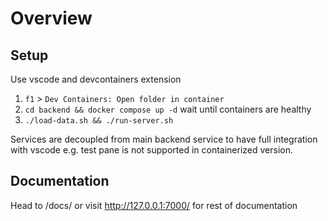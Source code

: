 # Overview

## Setup

Use vscode and devcontainers extension

1. `f1` > `Dev Containers: Open folder in container`
2. `cd backend && docker compose up -d` wait until containers are healthy
3. `./load-data.sh && ./run-server.sh`

Services are decoupled from main backend service to have full integration with vscode e.g. test pane is not supported in containerized version.

## Documentation

Head to /docs/ or visit <http://127.0.0.1:7000/> for rest of documentation

